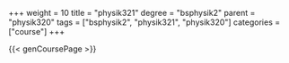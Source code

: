 +++
weight = 10
title = "physik321"
degree = "bsphysik2"
parent = "physik320"
tags = ["bsphysik2", "physik321", "physik320"]
categories = ["course"]
+++

{{< genCoursePage >}}

